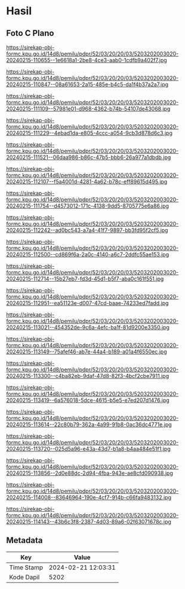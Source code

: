 # Hasil

## Foto C Plano

https://sirekap-obj-formc.kpu.go.id/14d8/pemilu/pdpr/52/03/20/20/03/5203202003020-20240215-110655--1e6618a1-2be8-4ce3-aab0-1cdfb9a402f7.jpg

https://sirekap-obj-formc.kpu.go.id/14d8/pemilu/pdpr/52/03/20/20/03/5203202003020-20240215-110847--08a61653-2a15-485e-b4c5-da1f4b37a2a7.jpg

https://sirekap-obj-formc.kpu.go.id/14d8/pemilu/pdpr/52/03/20/20/03/5203202003020-20240215-111109--57981e01-d968-4362-b74b-54107de43068.jpg

https://sirekap-obj-formc.kpu.go.id/14d8/pemilu/pdpr/52/03/20/20/03/5203202003020-20240215-111229--4ebad1da-e805-4ccc-a054-9cb3d878d6c3.jpg

https://sirekap-obj-formc.kpu.go.id/14d8/pemilu/pdpr/52/03/20/20/03/5203202003020-20240215-111521--06daa986-b86c-47b5-bbb6-26a977a1dbdb.jpg

https://sirekap-obj-formc.kpu.go.id/14d8/pemilu/pdpr/52/03/20/20/03/5203202003020-20240215-112107--f5a4001d-4281-4a62-b78c-eff89615d495.jpg

https://sirekap-obj-formc.kpu.go.id/14d8/pemilu/pdpr/52/03/20/20/03/5203202003020-20240215-111754--d4573012-171c-4138-9dd5-8705775e6a86.jpg

https://sirekap-obj-formc.kpu.go.id/14d8/pemilu/pdpr/52/03/20/20/03/5203202003020-20240215-112242--ad0bc543-a7a4-41f7-9897-bb3fd95f2cf5.jpg

https://sirekap-obj-formc.kpu.go.id/14d8/pemilu/pdpr/52/03/20/20/03/5203202003020-20240215-112500--cd869f6a-2a0c-4140-a6c7-2ddfc55ae153.jpg

https://sirekap-obj-formc.kpu.go.id/14d8/pemilu/pdpr/52/03/20/20/03/5203202003020-20240215-112714--15b27eb7-fd3d-45d1-b5f7-aba0c161f551.jpg

https://sirekap-obj-formc.kpu.go.id/14d8/pemilu/pdpr/52/03/20/20/03/5203202003020-20240215-112951--ea51123e-d007-47cd-baae-74233ed7fadd.jpg

https://sirekap-obj-formc.kpu.go.id/14d8/pemilu/pdpr/52/03/20/20/03/5203202003020-20240215-113021--454352de-9c6a-4efc-ba1f-81d9200e3350.jpg

https://sirekap-obj-formc.kpu.go.id/14d8/pemilu/pdpr/52/03/20/20/03/5203202003020-20240215-113149--75afef46-ab7e-44a4-b189-a01a4f6550ec.jpg

https://sirekap-obj-formc.kpu.go.id/14d8/pemilu/pdpr/52/03/20/20/03/5203202003020-20240215-113300--c4ba82eb-9daf-47d8-82f3-4bcf2cbe7911.jpg

https://sirekap-obj-formc.kpu.go.id/14d8/pemilu/pdpr/52/03/20/20/03/5203202003020-20240215-113419--6a576018-5dce-4615-b5e5-e7ed207d1476.jpg

https://sirekap-obj-formc.kpu.go.id/14d8/pemilu/pdpr/52/03/20/20/03/5203202003020-20240215-113614--22c80b79-362a-4a99-91b8-0ac36dc4771e.jpg

https://sirekap-obj-formc.kpu.go.id/14d8/pemilu/pdpr/52/03/20/20/03/5203202003020-20240215-113720--025d5a96-e43a-43d7-b1a8-b4aa484e51f1.jpg

https://sirekap-obj-formc.kpu.go.id/14d8/pemilu/pdpr/52/03/20/20/03/5203202003020-20240215-113856--2d0e88dc-2d94-4fba-943e-ae8cfd090938.jpg

https://sirekap-obj-formc.kpu.go.id/14d8/pemilu/pdpr/52/03/20/20/03/5203202003020-20240215-114008--83646964-190e-4cf7-914b-c66fa9483132.jpg

https://sirekap-obj-formc.kpu.go.id/14d8/pemilu/pdpr/52/03/20/20/03/5203202003020-20240215-114143--43b6c3f8-2387-4d03-89a6-02f63071678c.jpg


## Metadata

| Key        | Value               |
| ---------- | ------------------- |
| Time Stamp | 2024-02-21 12:03:31 |
| Kode Dapil | 5202                |




